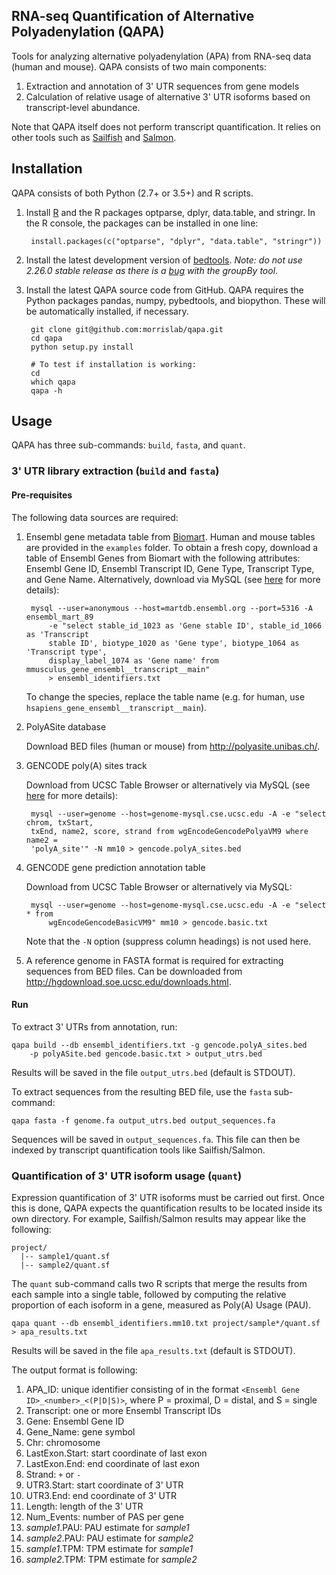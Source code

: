 ## RNA-seq Quantification of Alternative Polyadenylation (QAPA)

Tools for analyzing alternative polyadenylation (APA) from RNA-seq
data (human and mouse). QAPA consists of two main components:

  1. Extraction and annotation of 3' UTR sequences from gene models
  1. Calculation of relative usage of alternative 3' UTR isoforms based on
     transcript-level abundance.

Note that QAPA itself does not perform transcript quantification. It relies on
other tools such as [Sailfish](https://github.com/kingsfordgroup/sailfish) and
[Salmon](https://github.com/COMBINE-lab/salmon).

## Installation

QAPA consists of both Python (2.7+ or 3.5+) and R scripts.

1. Install [R](https://www.r-project.org/) and the R packages optparse, dplyr,
   data.table, and stringr. In the R console, the packages can be installed in
   one line:

        install.packages(c("optparse", "dplyr", "data.table", "stringr"))

2. Install the latest development version of
   [bedtools](https://github.com/arq5x/bedtools2). *Note: do not use 2.26.0
   stable release as there is a
   [bug](https://github.com/arq5x/bedtools2/issues/435) with the groupBy tool*.

3. Install the latest QAPA source code from GitHub. QAPA requires the Python
   packages pandas, numpy, pybedtools, and biopython. These will be
   automatically installed, if necessary.

        git clone git@github.com:morrislab/qapa.git
        cd qapa
        python setup.py install

        # To test if installation is working:
        cd
        which qapa
        qapa -h

## Usage

QAPA has three sub-commands: `build`, `fasta`, and `quant`.

### 3' UTR library extraction (`build` and `fasta`)

#### Pre-requisites

The following data sources are required:

1. Ensembl gene metadata table from [Biomart](http://www.ensembl.org/biomart/).
   Human and mouse tables are provided in the `examples` folder.  To obtain a fresh
   copy, download a table of Ensembl Genes from Biomart with the following
   attributes: Ensembl Gene ID, Ensembl Transcript ID, Gene Type, Transcript Type,
   and Gene Name. Alternatively, download via MySQL (see
   [here](http://www.ensembl.org/info/data/mysql.html) for more details):

        mysql --user=anonymous --host=martdb.ensembl.org --port=5316 -A ensembl_mart_89
            -e "select stable_id_1023 as 'Gene stable ID', stable_id_1066 as 'Transcript
            stable ID', biotype_1020 as 'Gene type', biotype_1064 as 'Transcript type',
            display_label_1074 as 'Gene name' from mmusculus_gene_ensembl__transcript__main"
            > ensembl_identifiers.txt

   To change the species, replace the table name (e.g. for human, use
   `hsapiens_gene_ensembl__transcript__main`).

2. PolyASite database

   Download BED files (human or mouse) from http://polyasite.unibas.ch/.

3. GENCODE poly(A) sites track

   Download from UCSC Table Browser or alternatively via MySQL (see
   [here](https://genome.ucsc.edu/goldenpath/help/mysql.html) for more details):

        mysql --user=genome --host=genome-mysql.cse.ucsc.edu -A -e "select chrom, txStart,
        txEnd, name2, score, strand from wgEncodeGencodePolyaVM9 where name2 =
        'polyA_site'" -N mm10 > gencode.polyA_sites.bed

4. GENCODE gene prediction annotation table

   Download from UCSC Table Browser or alternatively via MySQL:

        mysql --user=genome --host=genome-mysql.cse.ucsc.edu -A -e "select * from
            wgEncodeGencodeBasicVM9" mm10 > gencode.basic.txt

   Note that the `-N` option (suppress column headings) is not used here.

5. A reference genome in FASTA format is required for extracting sequences from BED files. Can be downloaded from http://hgdownload.soe.ucsc.edu/downloads.html.

#### Run

To extract 3' UTRs from annotation, run:

    qapa build --db ensembl_identifiers.txt -g gencode.polyA_sites.bed
        -p polyASite.bed gencode.basic.txt > output_utrs.bed

Results will be saved in the file `output_utrs.bed` (default is STDOUT).

To extract sequences from the resulting BED file, use the `fasta` sub-command:

    qapa fasta -f genome.fa output_utrs.bed output_sequences.fa

Sequences will be saved in `output_sequences.fa`. This file can then be indexed
by transcript quantification tools like Sailfish/Salmon.

### Quantification of 3' UTR isoform usage (`quant`)

Expression quantification of 3' UTR isoforms must be carried out first. Once
this is done, QAPA expects the quantification results to be located inside its
own directory. For example, Sailfish/Salmon results may appear like the following:

    project/
      |-- sample1/quant.sf
      |-- sample2/quant.sf

The `quant` sub-command calls two R scripts that merge the results from each
sample into a single table, followed by computing the relative proportion of
each isoform in a gene, measured as Poly(A) Usage (PAU).

    qapa quant --db ensembl_identifiers.mm10.txt project/sample*/quant.sf > apa_results.txt

Results will be saved in the file `apa_results.txt` (default is STDOUT).

The output format is following:

1. APA_ID: unique identifier consisting of in the format `<Ensembl Gene ID>_<number>_<(P|D|S)>`, where P = proximal, D = distal, and S = single
1. Transcript: one or more Ensembl Transcript IDs
1. Gene: Ensembl Gene ID
1. Gene_Name: gene symbol
1. Chr: chromosome
1. LastExon.Start: start coordinate of last exon
1. LastExon.End: end coordinate of last exon
1. Strand: `+` or `-`
1. UTR3.Start: start coordinate of 3' UTR
1. UTR3.End: end coordinate of 3' UTR
1. Length: length of the 3' UTR
1. Num_Events: number of PAS per gene
1. *sample1*.PAU: PAU estimate for *sample1*
1. *sample2*.PAU: PAU estimate for *sample2*
1. *sample1*.TPM: TPM estimate for *sample1*
1. *sample2*.TPM: TPM estimate for *sample2*

